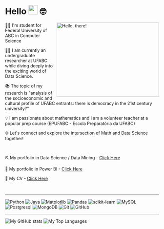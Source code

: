 # Hello <img src="https://media.giphy.com/media/hvRJCLFzcasrR4ia7z/giphy.gif" width="30"> 🤓

<a href="#">
<img src="https://media1.tenor.com/images/a7bd6b94430c1e66148d580209e377c5/tenor.gif?itemid=5043108" title="hello" width="335" height="243" align="right" alt="Hello, there!">
</a>

👩‍🦱 I'm student for Federal  University of ABC in Computer Science

👩‍💻 I am currently an undergraduate researcher at UFABC while diving deeply into the exciting world of Data Science.

📚 The topic of my research is "analysis of the socioeconomic and cultural profile of UFABC entrants: there is democracy in the 21st century university?"

💡 I am passionate about mathematics and I am a volunteer teacher at a popular prep course (EPUFABC - Escola Preparatória da UFABC)

🌐 Let's connect and explore the intersection of Math and Data Science together!

<br/>

⛏️ My portfolio in Data Science / Data Mining - [Click Here](https://github.com/lucasarauj0h/data-science)

🌟 My portfolio in Power BI - [Click Here](https://sites.google.com/aluno.ufabc.edu.br/portfolio/p%C3%A1gina-inicial)

📜 My CV - [Click Here](https://drive.google.com/file/d/1N31THHOOnkWofWmIzMXVIRc1eyoyd9RI/view)

<br/>

<hr>

![Python](https://img.shields.io/badge/python-3670A0?style=for-the-badge&logo=python&logoColor=ffdd54)
![Java](https://img.shields.io/badge/java-%23ED8B00.svg?style=for-the-badge&logo=openjdk&logoColor=white)
![Matplotlib](https://img.shields.io/badge/Matplotlib-%23ffffff.svg?style=for-the-badge&logo=Matplotlib&logoColor=black)
![Pandas](https://img.shields.io/badge/pandas-%23150458.svg?style=for-the-badge&logo=pandas&logoColor=white)
![scikit-learn](https://img.shields.io/badge/scikit--learn-%23F7931E.svg?style=for-the-badge&logo=scikit-learn&logoColor=white)
![MySQL](https://img.shields.io/badge/mysql-%2300f.svg?style=for-the-badge&logo=mysql&logoColor=white)
![Postgresql](https://img.shields.io/badge/PostgreSQL-316192?style=for-the-badge&logo=postgresql&logoColor=white)
![MongoDB](https://img.shields.io/badge/MongoDB-4EA94B?style=for-the-badge&logo=mongodb&logoColor=white)
![Git](https://img.shields.io/badge/GIT-E44C30?style=for-the-badge&logo=git&logoColor=white)
![GitHub](https://img.shields.io/badge/GitHub-100000?style=for-the-badge&logo=github&logoColor=white)

<hr>

![My GitHub stats](https://github-readme-stats.vercel.app/api?username=lucasarauj0h&show_icons=true&theme=transparent)
![My Top Languages](https://github-readme-stats.vercel.app/api/top-langs/?username=lucasarauj0h&theme=onedark&layout=compact&langs_count=8&card_width=260)

<!-- ![My GitHub Stats](https://github-readme-stats.vercel.app/api?username=lucasarauj0h&show_icons=true&theme=onedark&include_all_commits=true&count_private=true&line_height=24)
![My Top Languages](https://github-readme-stats.vercel.app/api/top-langs/?username=lucasarauj0h&theme=onedark&layout=compact&langs_count=8&card_width=260) -->
